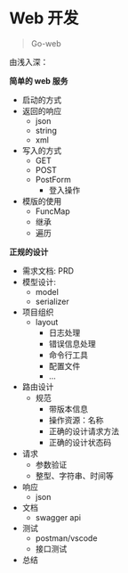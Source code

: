# Web 开发

> Go-web

由浅入深：

**简单的 web 服务**

- 启动的方式
- 返回的响应
    - json
    - string
    - xml
- 写入的方式
    - GET
    - POST
    - PostForm
        - 登入操作
- 模版的使用
    - FuncMap
    - 继承
    - 遍历


**正规的设计**

- 需求文档: PRD
- 模型设计: 
    - model
    - serializer
- 项目组织
    - layout
        - 日志处理
        - 错误信息处理
        - 命令行工具
        - 配置文件
        - ...
- 路由设计
    - 规范
        - 带版本信息
        - 操作资源：名称
        - 正确的设计请求方法
        - 正确的设计状态码
- 请求
    - 参数验证
    - 整型、字符串、时间等
- 响应
    - json
- 文档
    - swagger api
- 测试
    - postman/vscode
    - 接口测试
- 总结
